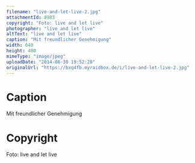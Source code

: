 ```yaml
---
filename: "live-and-let-live-2.jpg"
attachmentId: 8983
copyright: "Foto: live and let live"
photographer: "live and let live"
altText: "live and let live"
caption: "Mit freundlicher Genehmigung"
width: 640
height: 400
mimeType: "image/jpeg"
uploadDate: "2014-08-30 19:52:28"
originalUrl: "https://bxq4fb.myraidbox.de/i/live-and-let-live-2.jpg"
---
```


# Caption

Mit freundlicher Genehmigung

# Copyright

Foto: live and let live
